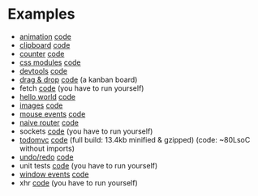 # Examples

* [animation](http://joaomilho.github.io/act/animation/examples) [code](https://github.com/joaomilho/act/blob/master/animation/examples/index.js)
* [clipboard](http://joaomilho.github.io/act/examples/clipboard/) [code](https://github.com/joaomilho/act/blob/master/examples/clipboard/index.js)
* [counter](http://joaomilho.github.io/act/examples/counter/) [code](https://github.com/joaomilho/act/blob/master/examples/counter/index.js)
* [css modules](http://joaomilho.github.io/act/examples/css_modules/) [code](https://github.com/joaomilho/act/blob/master/examples/css_modules/index.js)
* [devtools](http://joaomilho.github.io/act/examples/devtools/) [code](https://github.com/joaomilho/act/blob/master/examples/devtools/index.js)
* [drag & drop](http://joaomilho.github.io/act/examples/drag_n_drop/) [code](https://github.com/joaomilho/act/blob/master/examples/drag_n_drop/index.js) (a kanban board)
* fetch [code](https://github.com/joaomilho/act/blob/master/examples/fetch/index.js) (you have to run yourself)
* [hello world](http://joaomilho.github.io/act/examples/hello_world/) [code](https://github.com/joaomilho/act/blob/master/examples/hello_world/index.js)
* [images](http://joaomilho.github.io/act/examples/images/) [code](https://github.com/joaomilho/act/blob/master/examples/images/index.js)
* [mouse events](http://joaomilho.github.io/act/examples/mouse_events/) [code](https://github.com/joaomilho/act/blob/master/examples/mouse_events/index.js)
* [naive router](http://joaomilho.github.io/act/examples/naive_router/) [code](https://github.com/joaomilho/act/blob/master/examples/naive_router/index.js)
* sockets [code](https://github.com/joaomilho/act/blob/master/sockets/examples/index.js) (you have to run yourself)
* [todomvc](http://joaomilho.github.io/act/examples/todomvc/) [code](https://github.com/joaomilho/act/blob/master/examples/todomvc/todo.js) (full build: 13.4kb minified & gzipped) (code: ~80LsoC without imports)
* [undo/redo](http://joaomilho.github.io/act/examples/undo/) [code](https://github.com/joaomilho/act/blob/master/examples/undo/index.js)
* unit tests [code](https://github.com/joaomilho/act/blob/master/examples/unit_test/test.js) (you have to run yourself)
* [window events](http://joaomilho.github.io/act/examples/window_events/) [code](https://github.com/joaomilho/act/blob/master/examples/window_events/index.js)
* xhr [code](https://github.com/joaomilho/act/blob/master/examples/xhr/index.js) (you have to run yourself)
